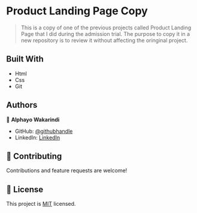 # Product Landing Page Copy

> This is a copy of one of the previous projects called Product Landing Page that I did during the admission trial. The purpose to copy it in a new repository is to review it without affecting the oringinal project.


## Built With

- Html
- Css
- Git


## Authors

👤 **Alphayo Wakarindi**

- GitHub: [@githubhandle](https://github.com/alphayowakarindi)
- LinkedIn: [LinkedIn](https://www.linkedin.com/in/alphayo-wakarindi-15a825236/)


## 🤝 Contributing

Contributions and feature requests are welcome!



## 📝 License

This project is [MIT](./MIT.md) licensed.
